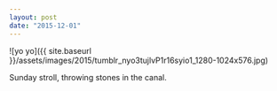 ```yaml
---
layout: post
date: "2015-12-01"
---
```


![yo yo]({{ site.baseurl }}/assets/images/2015/tumblr_nyo3tujlvP1r16syio1_1280-1024x576.jpg)

Sunday stroll, throwing stones in the canal.
